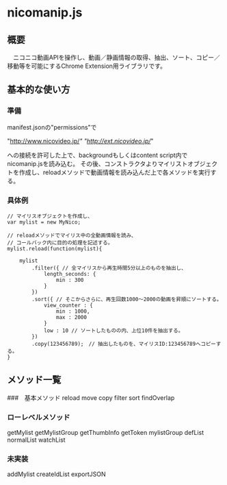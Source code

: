 # nicomanip.js

## 概要
　ニコニコ動画APIを操作し、動画／静画情報の取得、抽出、ソート、コピー／移動等を可能にするChrome Extension用ライブラリです。

## 基本的な使い方

### 準備
manifest.jsonの"permissions"で

"http://www.nicovideo.jp/*" 
"http://ext.nicovideo.jp/*"

への接続を許可した上で、backgroundもしくはcontent script内でnicomanip.jsを読み込む。
その後、コンストラクタよりマイリストオブジェクトを作成し、reloadメソッドで動画情報を読み込んだ上で各メソッドを実行する。

### 具体例
~~~~
// マイリスオブジェクトを作成し、	
var mylist = new MyNico;

// reloadメソッドでマイリス中の全動画情報を読み、
// コールバック内に目的の処理を記述する。	
mylist.reload(function(mylist){

	mylist
		.filter({ // 全マイリスから再生時間5分以上のものを抽出し、
			length_seconds: {
				min : 300
			}
		}) 
		.sort({ // そこからさらに、再生回数1000～2000の動画を昇順にソートする。
			view_counter : {
				min : 1000,
				max : 2000
			}
			low : 10 // ソートしたものの内、上位10件を抽出する。
		})
		.copy(123456789);　// 抽出したものを、マイリスID:123456789へコピーする。
}
~~~~

## メソッド一覧

###　基本メソッド
reload
move
copy
filter
sort
findOverlap

### ローレベルメソッド
getMylist
getMylistGroup
getThumbInfo
getToken
mylistGroup
defList
normalList
watchList

### 未実装
addMylist
createIdList
exportJSON
